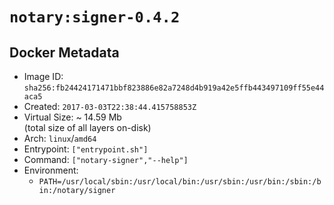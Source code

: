 # `notary:signer-0.4.2`

## Docker Metadata

- Image ID: `sha256:fb24424171471bbf823886e82a7248d4b919a42e5ffb443497109ff55e44aca5`
- Created: `2017-03-03T22:38:44.415758853Z`
- Virtual Size: ~ 14.59 Mb  
  (total size of all layers on-disk)
- Arch: `linux`/`amd64`
- Entrypoint: `["entrypoint.sh"]`
- Command: `["notary-signer","--help"]`
- Environment:
  - `PATH=/usr/local/sbin:/usr/local/bin:/usr/sbin:/usr/bin:/sbin:/bin:/notary/signer`
